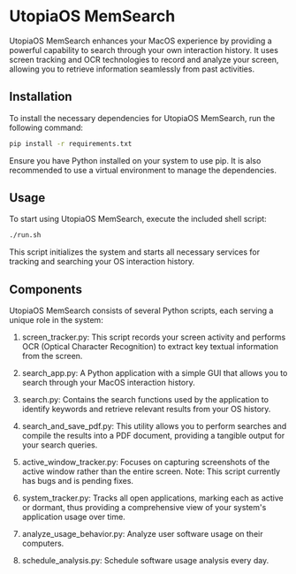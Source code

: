 # UtopiaOS MemSearch

UtopiaOS MemSearch enhances your MacOS experience by providing a powerful capability to search through your own interaction history. It uses screen tracking and OCR technologies to record and analyze your screen, allowing you to retrieve information seamlessly from past activities.

## Installation
To install the necessary dependencies for UtopiaOS MemSearch, run the following command:

```bash
pip install -r requirements.txt
```
Ensure you have Python installed on your system to use pip. It is also recommended to use a virtual environment to manage the dependencies.

## Usage
To start using UtopiaOS MemSearch, execute the included shell script:

```bash
./run.sh
```
This script initializes the system and starts all necessary services for tracking and searching your OS interaction history.

## Components
UtopiaOS MemSearch consists of several Python scripts, each serving a unique role in the system:

1. screen_tracker.py: This script records your screen activity and performs OCR (Optical Character Recognition) to extract key textual information from the screen.

2. search_app.py: A Python application with a simple GUI that allows you to search through your MacOS interaction history.

3. search.py: Contains the search functions used by the application to identify keywords and retrieve relevant results from your OS history.

4. search_and_save_pdf.py: This utility allows you to perform searches and compile the results into a PDF document, providing a tangible output for your search queries.

5. active_window_tracker.py: Focuses on capturing screenshots of the active window rather than the entire screen. Note: This script currently has bugs and is pending fixes.

6. system_tracker.py: Tracks all open applications, marking each as active or dormant, thus providing a comprehensive view of your system's application usage over time.

7. analyze_usage_behavior.py: Analyze user software usage on their computers.

8. schedule_analysis.py: Schedule software usage analysis every day. 